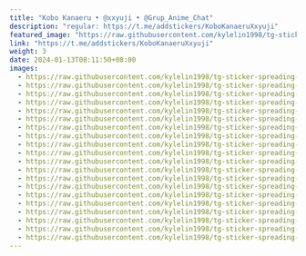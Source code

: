 ```yaml
---
title: "Kobo Kanaeru • @xxyuji • @Grup_Anime_Chat"
description: "regular: https://t.me/addstickers/KoboKanaeruXxyuji"
featured_image: "https://raw.githubusercontent.com/kylelin1998/tg-sticker-spreading-worldwide-images/main/img/bbe86d0e-c425-4e4b-8d98-5dcaf2b5376a.jpg"
link: "https://t.me/addstickers/KoboKanaeruXxyuji"
weight: 3
date: 2024-01-13T08:11:50+08:00
images:
  - https://raw.githubusercontent.com/kylelin1998/tg-sticker-spreading-worldwide-images/main/img/bbe86d0e-c425-4e4b-8d98-5dcaf2b5376a.jpg
  - https://raw.githubusercontent.com/kylelin1998/tg-sticker-spreading-worldwide-images/main/img/46194ad2-7d53-4bbc-b9f8-5bf91a998e76.jpg
  - https://raw.githubusercontent.com/kylelin1998/tg-sticker-spreading-worldwide-images/main/img/0d21723c-065d-44d3-94a7-9d4f4cfd8f4e.jpg
  - https://raw.githubusercontent.com/kylelin1998/tg-sticker-spreading-worldwide-images/main/img/b70d102b-8e83-42f8-910a-507ea0b9837d.jpg
  - https://raw.githubusercontent.com/kylelin1998/tg-sticker-spreading-worldwide-images/main/img/c8d6431c-5d5a-455a-8c0c-93c7e70490db.jpg
  - https://raw.githubusercontent.com/kylelin1998/tg-sticker-spreading-worldwide-images/main/img/10cd23d9-dcaa-4b6f-a5d7-58cf297f6d6e.jpg
  - https://raw.githubusercontent.com/kylelin1998/tg-sticker-spreading-worldwide-images/main/img/ac4830a5-be19-491a-9d98-be85a97064e5.jpg
  - https://raw.githubusercontent.com/kylelin1998/tg-sticker-spreading-worldwide-images/main/img/15c65691-8cfd-4287-bf7a-324366845a07.jpg
  - https://raw.githubusercontent.com/kylelin1998/tg-sticker-spreading-worldwide-images/main/img/c48df3b5-73f6-4fdb-b54e-ba064c2ef7c1.jpg
  - https://raw.githubusercontent.com/kylelin1998/tg-sticker-spreading-worldwide-images/main/img/9dcf57b7-76ee-4428-a164-b4183467c765.jpg
  - https://raw.githubusercontent.com/kylelin1998/tg-sticker-spreading-worldwide-images/main/img/077080c1-d095-4952-b8b2-15415087c5fd.jpg
  - https://raw.githubusercontent.com/kylelin1998/tg-sticker-spreading-worldwide-images/main/img/562ffe00-0e1e-4323-b26e-caf0b7acf906.jpg
  - https://raw.githubusercontent.com/kylelin1998/tg-sticker-spreading-worldwide-images/main/img/7c85c08e-5c5f-44d0-b571-29b86229fcf7.jpg
  - https://raw.githubusercontent.com/kylelin1998/tg-sticker-spreading-worldwide-images/main/img/4990b040-7b34-4ba0-bb27-224137e4465c.jpg
  - https://raw.githubusercontent.com/kylelin1998/tg-sticker-spreading-worldwide-images/main/img/f07af498-4e88-49cf-8918-94be5dd90edb.jpg
  - https://raw.githubusercontent.com/kylelin1998/tg-sticker-spreading-worldwide-images/main/img/d02f602a-5f2b-4c55-84a3-ac19d6195d6c.jpg
  - https://raw.githubusercontent.com/kylelin1998/tg-sticker-spreading-worldwide-images/main/img/da24251d-79f0-428e-8102-5acbd4594219.jpg
  - https://raw.githubusercontent.com/kylelin1998/tg-sticker-spreading-worldwide-images/main/img/604f9cf8-3611-4751-82cb-9eb016eb4c0b.jpg
  - https://raw.githubusercontent.com/kylelin1998/tg-sticker-spreading-worldwide-images/main/img/e2348da9-6311-45c8-82cc-e82c97680158.jpg
  - https://raw.githubusercontent.com/kylelin1998/tg-sticker-spreading-worldwide-images/main/img/1e367d25-88ca-4477-815d-dfee613ad43f.jpg
---
```

